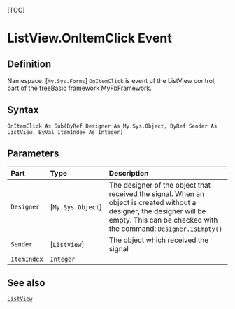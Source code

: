 [TOC]
# ListView.OnItemClick Event

## Definition
Namespace: [`My.Sys.Forms`]
`OnItemClick` is event of the ListView control, part of the freeBasic framework MyFbFramework.
## Syntax
```freeBasic
OnItemClick As Sub(ByRef Designer As My.Sys.Object, ByRef Sender As ListView, ByVal ItemIndex As Integer)
```

## Parameters

|Part|Type|Description|
| :------------ | :------------ | :------------ |
|`Designer`|[`My.Sys.Object`]|The designer of the object that received the signal. When an object is created without a designer, the designer will be empty. This can be checked with the command: `Designer.IsEmpty()`|
|`Sender`|[`ListView`]|The object which received the signal|
|`ItemIndex`|[`Integer`]("https://www.freebasic.net/wiki/KeyPgInteger")||

## See also
[`ListView`](ListView.md)
